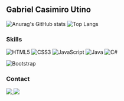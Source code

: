 ## Gabriel Casimiro Utino
<!--
![Anurag's GitHub stats](https://github-readme-stats.vercel.app/api?username=Gabriel-Utino&theme=rose_pine&show_icons=true)

<img src="https://github-readme-stats.vercel.app/api/top-langs/?username=Gabriel-Utino&theme=rose_pine&hide_langs_below=1" align="right"  />
<img src="https://github-readme-stats.vercel.app/api?username=Gabriel-Utino&theme=rose_pine&show_icons=true">

![Anurag's GitHub stats](https://github-readme-stats.vercel.app/api?username=Gabriel-Utino&theme=rose_pine&show_icons=true&hide=contribs,prs)
[![Top Langs](https://github-readme-stats.vercel.app/api/top-langs/?username=Gabriel-Utino&theme=rose_pine&layout=compact)](https://github.com/anuraghazra/github-readme-stats)
-->


![Anurag's GitHub stats](https://github-readme-stats.vercel.app/api?username=Gabriel-Utino&show_icons=true&theme=radical)
![Top Langs](https://github-readme-stats.vercel.app/api/top-langs/?username=Gabriel-Utino&theme=radical)

### Skills
<!--
  ![HTML5](https://img.shields.io/badge/-HTML5-333333?style=flat&logo=HTML5)
  ![CSS](https://img.shields.io/badge/-CSS-333333?style=flat&logo=CSS3&logoColor=1572B6)
  ![JavaScript](https://img.shields.io/badge/-JavaScript-333333?style=flat&logo=javascript)
  ![React](https://img.shields.io/badge/-React-333333?style=flat&logo=react)
  ![Java](https://img.shields.io/badge/-Java-333333?style=flat&logo=Java&logoColor=007396)
  
-->

  ![HTML5](https://img.shields.io/badge/html5-%23E34F26.svg?style=for-the-badge&logo=html5&logoColor=white)
  ![CSS3](https://img.shields.io/badge/css3-%231572B6.svg?style=for-the-badge&logo=css3&logoColor=white)
  	![JavaScript](https://img.shields.io/badge/javascript-%23323330.svg?style=for-the-badge&logo=javascript&logoColor=%23F7DF1E)
  ![Java](https://img.shields.io/badge/java-%23ED8B00.svg?style=for-the-badge&logo=openjdk&logoColor=white)
  ![C#](https://img.shields.io/badge/c%23-%23239120.svg?style=for-the-badge&logo=c-sharp&logoColor=white)
  
  ![Bootstrap](https://img.shields.io/badge/bootstrap-%23563D7C.svg?style=for-the-badge&logo=bootstrap&logoColor=white)
  
<!--
  ![MySQL](https://img.shields.io/badge/-MySQL-333333?style=flat&logo=mysql)


<code>
<img height="32" src="https://img.shields.io/badge/C%23-239120?style=for-the-badge&logo=c-sharp&logoColor=white" alt="C#" />
<img height="32" src="https://img.shields.io/badge/HTML5-E34F26?style=for-the-badge&logo=html5&logoColor=white" alt="HTML" />
<img height="32" src="https://img.shields.io/badge/CSS3-1572B6?style=for-the-badge&logo=css3&logoColor=white" alt="CSS" />
<img height="32" src="https://img.shields.io/badge/JavaScript-F7DF1E?style=for-the-badge&logo=javascript&logoColor=black" alt="JAVASCRIPT" />
<img height="32" src="https://img.shields.io/badge/React-20232A?style=for-the-badge&logo=react&logoColor=61DAFB" alt="REACT" />
</code>

<img height="32" src="https://img.shields.io/badge/Sass-CC6699?style=for-the-badge&logo=sass&logoColor=white" alt="SASS" />
<img height="32" src="https://img.shields.io/badge/Tailwind_CSS-38B2AC?style=for-the-badge&logo=tailwind-css&logoColor=white" alt="TAILWIND CSS" />
<img height="32" src="https://img.shields.io/badge/TypeScript-007ACC?style=for-the-badge&logo=typescript&logoColor=white" alt="TYPESCRIPT" />
<img height="32" src="https://img.shields.io/badge/Java-ED8B00?style=for-the-badge&logo=java&logoColor=white" alt="JACA" />
-->

<!--
<img src="" />
-->

### Contact
<a href="mailto:gabriel.utino@uscsonline.com.br"><img src="https://img.shields.io/badge/Gmail-D14836?style=for-the-badge&logo=gmail&logoColor=white" />
<a href="https://www.linkedin.com/in/gabriel-casimiro-utino-b5924a249/"><img src="https://img.shields.io/badge/LinkedIn-0077B5?style=for-the-badge&logo=linkedin&logoColor=white" /> 
